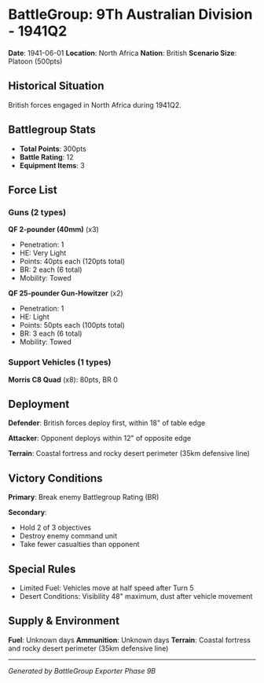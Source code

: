 # BattleGroup: 9Th Australian Division - 1941Q2

**Date**: 1941-06-01
**Location**: North Africa
**Nation**: British
**Scenario Size**: Platoon (500pts)

## Historical Situation

British forces engaged in North Africa during 1941Q2.

## Battlegroup Stats

- **Total Points**: 300pts
- **Battle Rating**: 12
- **Equipment Items**: 3

## Force List

### Guns (2 types)

**QF 2-pounder (40mm)** (x3)
- Penetration: 1
- HE: Very Light
- Points: 40pts each (120pts total)
- BR: 2 each (6 total)
- Mobility: Towed

**QF 25-pounder Gun-Howitzer** (x2)
- Penetration: 1
- HE: Light
- Points: 50pts each (100pts total)
- BR: 3 each (6 total)
- Mobility: Towed

### Support Vehicles (1 types)

**Morris C8 Quad** (x8): 80pts, BR 0

## Deployment

**Defender**: British forces deploy first, within 18" of table edge

**Attacker**: Opponent deploys within 12" of opposite edge

**Terrain**: Coastal fortress and rocky desert perimeter (35km defensive line)

## Victory Conditions

**Primary**: Break enemy Battlegroup Rating (BR)

**Secondary**:
- Hold 2 of 3 objectives
- Destroy enemy command unit
- Take fewer casualties than opponent

## Special Rules

- Limited Fuel: Vehicles move at half speed after Turn 5
- Desert Conditions: Visibility 48" maximum, dust after vehicle movement

## Supply & Environment

**Fuel**: Unknown days
**Ammunition**: Unknown days
**Terrain**: Coastal fortress and rocky desert perimeter (35km defensive line)

---

*Generated by BattleGroup Exporter Phase 9B*
